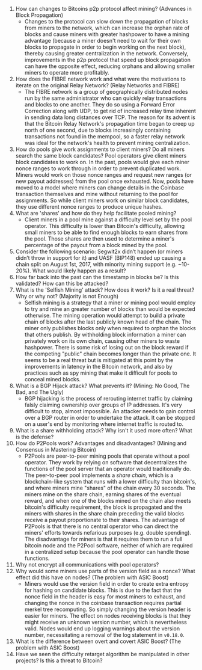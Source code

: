 1. How can changes to Bitcoins p2p protocol affect mining? (Advances in Block Propagation)
    * Changes to the protocol can slow down the propagation of blocks from miners to the network, which can increase the orphan rate of blocks and cause miners with greater hashpower to have a mining advantage (because a miner doesn't need to wait for their own blocks to propagate in order to begin working on the next block), thereby causing greater centralization in the network. Conversely, improvements in the p2p protocol that speed up block propagation can have the opposite effect, reducing orphans and allowing smaller miners to operate more profitably.
1. How does the FIBRE network work and what were the motivations to iterate on the original Relay Network? (Relay Networks and FIBRE)
    * The FIBRE network is a group of geographically distributed nodes run by the same administrator who can quickly relay transactions and blocks to one another. They do so using a Forward Error Correction along with UDP, to get rid of increased relay time inherent in sending data long distances over TCP. The reason for its advent is that the Bitcoin Relay Network's propagation time began to creep up north of one second, due to blocks increasingly containing transactions not found in the mempool, so a faster relay network was ideal for the network's health to prevent mining centralization.
1. How do pools give work assignments to client miners? Do all miners search the same block candidates?
Pool operators give client miners block candidates to work on. In the past, pools would give each miner nonce ranges to work through in order to prevent duplicated work. Miners would work on those nonce ranges and request new ranges (or new payout addresses) from the pool once exhausted. Now, pools have moved to a model where miners can change details in the Coinbase transaction themselves and mine without returning to the pool for assignments. So while client miners work on similar block candidates, they use different nonce ranges to produce unique hashes.
1. What are 'shares' and how do they help facilitate pooled mining?
    * Client miners in a pool mine against a difficulty level set by the pool operator. This difficulty is lower than Bitcoin's difficulty, allowing small miners to be able to find enough blocks to earn shares from the pool. Those shares are then used to determine a miner's percentage of the payout from a block mined by the pool.
1. Consider the following scenario: Segwit2x didn’t happen (or miners didn’t throw in support for it) and UASF (BIP148) ended up causing a chain split on August 1st, 2017, with minority mining support (e.g. ~10-20%). What would likely happen as a result?
1. How far back into the past can the timestamp in blocks be? Is this validated? How can this be attacked?
1. What is the 'Selfish Mining' attack? How does it work? Is it a real threat? Why or why not? (Majority is not Enough)
    * Selfish mining is a strategy that a miner or mining pool would employ to try and mine an greater number of blocks than would be expected otherwise. The mining operation would attempt to build a private chain of blocks after the last publicly known head of the chain. The miner only publishes blocks only when required to orphan the blocks that others publish. By withholding block information a miner can privately work on its own chain, causing other miners to waste hashpower. There is some risk of losing out on the block reward if the competing "public" chain becomes longer than the private one. It seems to be a real threat but is mitigated at this point by the improvements in latency in the Bitcoin network, and also by practices such as spy mining that make it difficult for pools to conceal mined blocks.
1. What is a BGP Hijack attack? What prevents it? (Mining: No Good, The Bad, and The Ugly)
    * BGP hijacking is the process of rerouting internet traffic by claiming falsly claiming ownership over groups of IP addresses. It's very difficult to stop, almost impossible. An attacker needs to gain control over a BGP router in order to undertake the attack. It can be stopped on a user's end by monitoring where internet traffic is routed to.
1. What is a share withholding attack? Why isn't it used more often? What is the defense?
1. How do P2Pools work? Advantages and disadvantages? (Mining and Consensus in Mastering Bitcoin)
    * P2Pools are peer-to-peer mining pools that operate without a pool operator. They work by relying on software that decentralizes the functions of the pool server that an operator would traditionally do. The peer-to-peer pool implements a *share chain*, which is a blockchain-like system that runs with a lower difficulty than bitcoin's, and where miners mine "shares" of the chain every 30 seconds. The miners mine on the share chain, earning shares of the eventual reward, and when one of the blocks mined on the chain also meets bitcoin's difficulty requirement, the block is propagated and the miners with shares in the share chain preceding the valid blocks receive a payout proportionate to their shares. The advantage of P2Pools is that there is no central operator who can direct the miners' efforts towards nefarious purposes (e.g. double spending). The disadvantage for miners is that it requires them to run a full bitcoin node and the P2Pool software, neither of which are required in a centralized setup because the pool operator can handle those functions.
1. Why not encrypt all communications with pool operators?
1. Why would some miners use parts of the version field as a nonce? What effect did this have on nodes? (The problem with ASIC Boost)
    * Miners would use the version field in order to create extra entropy for hashing on candidate blocks. This is due to the fact that the nonce field in the header is easy for most miners to exhaust, and changing the nonce in the coinbase transaction requires partial merkel tree recomputing. So simply changing the version header is easier for miners. The effect on nodes receiving blocks is that they might receive an unknown version number, which is nevertheless valid. Nodes would end up logging warnings about the version number, necessitating a removal of the log statement in `v0.18.0`.
1. What is the difference between overt and covert ASIC Boost? (The problem with ASIC Boost)
1. Have we seen the difficulty retarget algorithm be manipulated in other projects? Is this a threat to Bitcoin?